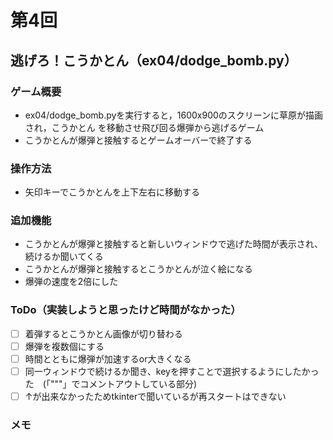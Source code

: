 # 第4回
## 逃げろ！こうかとん（ex04/dodge_bomb.py）
### ゲーム概要
- ex04/dodge_bomb.pyを実行すると，1600x900のスクリーンに草原が描画され，こうかとん
を移動させ飛び回る爆弾から逃げるゲーム
- こうかとんが爆弾と接触するとゲームオーバーで終了する
### 操作方法
- 矢印キーでこうかとんを上下左右に移動する
### 追加機能
- こうかとんが爆弾と接触すると新しいウィンドウで逃げた時間が表示され、続けるか聞いてくる
- こうかとんが爆弾と接触するとこうかとんが泣く絵になる
- 爆弾の速度を2倍にした
### ToDo（実装しようと思ったけど時間がなかった）
- [ ] 着弾するとこうかとん画像が切り替わる
- [ ] 爆弾を複数個にする
- [ ] 時間とともに爆弾が加速するor大きくなる
- [ ] 同一ウィンドウで続けるか聞き、keyを押すことで選択するようにしたかった　(「"""」でコメントアウトしている部分)
- [ ] ↑が出来なかったためtkinterで聞いているが再スタートはできない
### メモ